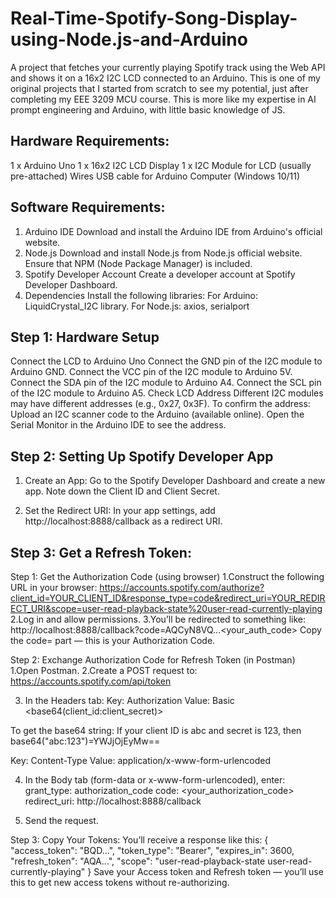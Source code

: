 # Real-Time-Spotify-Song-Display-using-Node.js-and-Arduino
A project that fetches your currently playing Spotify track using the Web API and shows it on a 16x2 I2C LCD connected to an Arduino. This is one of my original projects that I started from scratch to see my potential, just after completing my EEE 3209 MCU course. This is more like my expertise in AI prompt engineering and Arduino, with little basic knowledge of JS.

Hardware Requirements:
---------------------
1 x Arduino Uno
1 x 16x2 I2C LCD Display
1 x I2C Module for LCD (usually pre-attached)
Wires
USB cable for Arduino
Computer (Windows 10/11)

Software Requirements:
---------------------
1. Arduino IDE
Download and install the Arduino IDE from Arduino's official website.
2. Node.js
Download and install Node.js from Node.js official website. Ensure that NPM (Node Package Manager) is included.
3. Spotify Developer Account
Create a developer account at Spotify Developer Dashboard.
4. Dependencies
Install the following libraries:
For Arduino: LiquidCrystal_I2C library.
For Node.js: axios, serialport

Step 1: Hardware Setup
-----------------------
Connect the LCD to Arduino Uno
Connect the GND pin of the I2C module to Arduino GND.
Connect the VCC pin of the I2C module to Arduino 5V.
Connect the SDA pin of the I2C module to Arduino A4.
Connect the SCL pin of the I2C module to Arduino A5.
Check LCD Address
Different I2C modules may have different addresses (e.g., 0x27, 0x3F). To confirm the address:
Upload an I2C scanner code to the Arduino (available online).
Open the Serial Monitor in the Arduino IDE to see the address.

Step 2: Setting Up Spotify Developer App
----------------------------------------
1. Create an App:
Go to the Spotify Developer Dashboard and create a new app.
Note down the Client ID and Client Secret.

2. Set the Redirect URI:
In your app settings, add http://localhost:8888/callback as a redirect URI.

Step 3: Get a Refresh Token:
--------------------
Step 1: Get the Authorization Code (using browser)
1.Construct the following URL in your browser:
https://accounts.spotify.com/authorize?client_id=YOUR_CLIENT_ID&response_type=code&redirect_uri=YOUR_REDIRECT_URI&scope=user-read-playback-state%20user-read-currently-playing
2.Log in and allow permissions.
3.You’ll be redirected to something like: http://localhost:8888/callback?code=AQCyN8VQ...<your_auth_code>
Copy the code= part — this is your Authorization Code.

Step 2: Exchange Authorization Code for Refresh Token (in Postman)
1.Open Postman.
2.Create a POST request to: https://accounts.spotify.com/api/token

3. In the Headers tab:
Key: Authorization
Value: Basic <base64(client_id:client_secret)>

To get the base64 string:
If your client ID is abc and secret is 123,
then base64("abc:123")=YWJjOjEyMw==

Key: Content-Type
Value: application/x-www-form-urlencoded

4. In the Body tab (form-data or x-www-form-urlencoded), enter:
grant_type: authorization_code
code: <your_authorization_code>
redirect_uri: http://localhost:8888/callback

5. Send the request.

Step 3: Copy Your Tokens:
You’ll receive a response like this:
{
  "access_token": "BQD...",
  "token_type": "Bearer",
  "expires_in": 3600,
  "refresh_token": "AQA...",
  "scope": "user-read-playback-state user-read-currently-playing"
}
Save your Access token and Refresh token — you’ll use this to get new access tokens without re-authorizing.
